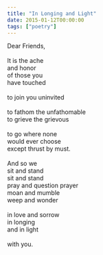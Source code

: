 ```yaml
---
title: "In Longing and Light"
date: 2015-01-12T00:00:00
tags: ["poetry"]
---
```


Dear Friends,</br>
</br>
It is the ache</br>
and honor</br>
of those you</br>
have touched</br>
</br>
to join you uninvited</br>
</br>
to fathom the unfathomable</br>
to grieve the grievous</br>
</br>
to go where none</br>
would ever choose</br>
except thrust by must.</br>
</br>
And so we</br>
sit and stand</br>
sit and stand</br>
pray and question prayer</br>
moan and mumble</br>
weep and wonder</br>
</br>
in love and sorrow</br>
in longing</br>
and in light</br>
</br>
with you.
